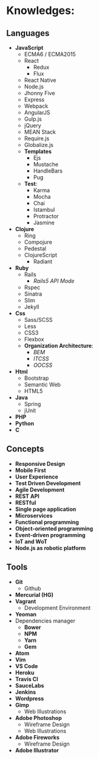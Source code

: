 # Knowledges:

## Languages

- **JavaScript**
    - ECMA6 / ECMA2015
    - React
        - Redux
        - Flux
    - React Native
    - Node.js
    - Jhonny Five
    - Express
    - Webpack
    - AngularJS
    - Gulp.js
    - jQuery
    - MEAN Stack
    - Require.js
    - Globalize.js
    - **Templates**
        - Ejs
        - Mustache
        - HandleBars
        - Pug
    - **Test**:
        - Karma
        - Mocha
        - Chai
        - Istambul
        - Protractor
        - Jasmine
- **Clojure**
    - Ring
    - Compojure
    - Pedestal
    - ClojureScript
        - Radiant
- **Ruby**
    - Rails
        - _Rails5 API Mode_
    - Rspec
    - Sinatra
    - Slim
    - Jekyll
- **Css**
    - Sass/SCSS
    - Less
    - CSS3
    - Flexbox
    - **Organization Architecture**:
        - _BEM_
        - _ITCSS_
        - _OOCSS_
- **Html**
    - Bootstrap
    - Semantic Web
    - HTML5
- **Java**
    - Spring
    - jUnit
- **PHP**
- **Python**
- **C**

## Concepts

- **Responsive Design**
- **Mobile First**
- **User Experience**
- **Test Driven Development**
- **Agile Development**
- **REST API**
- **RESTful**
- **Single page application**
- **Microservices**
- **Functional programming**
- **Object-oriented programming**
- **Event-driven programming**
- **IoT and WoT**
- **Node.js as robotic platform**

## Tools

- **Git**
    - Github
- **Mercurial (HG)**
- **Vagrant**
    - Development Environment
- **Yeoman**
- Dependencies manager
    - **Bower**
    - **NPM**
    - **Yarn**
    - **Gem**
- **Atom**
- **Vim**
- **VS Code**
- **Heroku**
- **Travis CI**
- **SauceLabs**
- **Jenkins**
- **Wordpress**
- **Gimp**
    - Web Illustrations
- **Adobe Photoshop**
    - Wireframe Design
    - Web Illustrations
- **Adobe Fireworks**
    - Wireframe Design
- **Adobe Illustrator**
